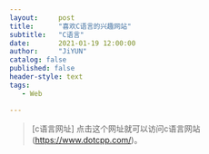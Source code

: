 ```yaml
---
layout:     post
title:      "喜欢C语言的兴趣网站"
subtitle:   "C语言"
date:       2021-01-19 12:00:00
author:     "JiYUN"
catalog: false
published: false
header-style: text
tags:
   - Web

---
```

> [c语言网址] 点击这个网址就可以访问c语言网站(https://www.dotcpp.com/)。
> 

> 




